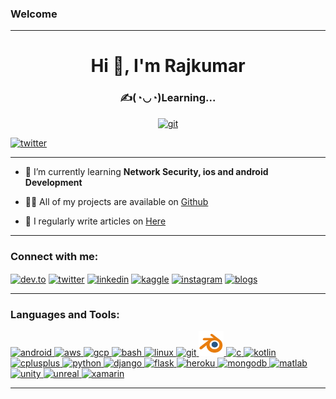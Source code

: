 ### Welcome
---

<h1 align="center">Hi 👋, I'm Rajkumar</h1>

<h3 align="center">✍(◔◡◔)Learning...</h3>


<p align="center">
  <a href="https://github.com/codeplusmath" target="_blank"> <img src="https://github.com/codeplusmath/codeplusmath/blob/main/coding.gif" alt="git" /> </a>
</p>


<p align="left"> <a href="https://twitter.com/RajkumarSawant_" target="blank"><img src="https://img.shields.io/twitter/follow/IllusionCreaton?logo=twitter&style=for-the-badge" alt="twitter" /></a> </p>

---
- 🌱 I’m currently learning **Network Security, ios and android Development**

- 👨‍💻 All of my projects are available on [Github](https://github.com/codeplusmath)

- 📝 I regularly write articles on [Here](https://codeplusmath.blogspot.com/)

---
<!-- ### Blogs posts -->
<!-- BLOG-POST-LIST:START -->
<!-- BLOG-POST-LIST:END -->

<h3 align="left">Connect with me:</h3>
<p align="left">
<a href="https://dev.to/codeplusmath" target="blank"><img align="center" src="https://cdn.jsdelivr.net/npm/simple-icons@3.0.1/icons/dev-dot-to.svg" alt="dev.to" height="30" width="40" /></a>
<a href="https://twitter.com/RajkumarSawant_" target="blank"><img align="center" src="https://cdn.jsdelivr.net/npm/simple-icons@3.0.1/icons/twitter.svg" alt="twitter" height="30" width="40" /></a>
<a href="https://linkedin.com/in/rajkumar sawant" target="blank"><img align="center" src="https://cdn.jsdelivr.net/npm/simple-icons@3.0.1/icons/linkedin.svg" alt="linkedin" height="30" width="40" /></a>
<a href="https://kaggle.com/rajkumar sawant" target="blank"><img align="center" src="https://cdn.jsdelivr.net/npm/simple-icons@3.0.1/icons/kaggle.svg" alt="kaggle" height="30" width="40" /></a>
<a href="https://instagram.com/rajkumar_sawant_" target="blank"><img align="center" src="https://cdn.jsdelivr.net/npm/simple-icons@3.0.1/icons/instagram.svg" alt="instagram" height="30" width="40" /></a>
<a href="https://codeplusmath.blogspot.com/" target="blank"><img align="center" src="https://cdn.jsdelivr.net/npm/simple-icons@3.0.1/icons/rss.svg" alt="blogs" height="30" width="40" /></a>
</p>

---

<h3 align="left">Languages and Tools:</h3>
<p align="left"> 
  <a href="https://developer.android.com" target="_blank"> <img src="https://upload.wikimedia.org/wikipedia/commons/thumb/8/82/Android_logo_2019.svg/687px-Android_logo_2019.svg.png" alt="android" width="40" height="40"/> </a> 
  <a href="https://aws.amazon.com" target="_blank"> <img src="https://upload.wikimedia.org/wikipedia/commons/thumb/9/93/Amazon_Web_Services_Logo.svg/150px-Amazon_Web_Services_Logo.svg.png" alt="aws" width="40" height="40"/> </a>  
  <a href="https://cloud.google.com" target="_blank"> <img src="https://www.vectorlogo.zone/logos/google_cloud/google_cloud-icon.svg" alt="gcp" width="40" height="40"/> </a> 
  <a href="https://www.gnu.org/software/bash/" target="_blank"> <img src="https://www.vectorlogo.zone/logos/gnu_bash/gnu_bash-icon.svg" alt="bash" width="40" height="40"/> </a>
  <a href="https://www.linux.org/" target="_blank"> <img src="https://upload.wikimedia.org/wikipedia/commons/thumb/0/09/Tux%2C_gray%EF%BC%8Fgrey_background.png/220px-Tux%2C_gray%EF%BC%8Fgrey_background.png" alt="linux" width="40" height="40"/> </a> 
  <a href="https://git-scm.com/" target="_blank"> <img src="https://www.vectorlogo.zone/logos/git-scm/git-scm-icon.svg" alt="git" width="40" height="40"/> </a> 
  <a href="https://www.blender.org/" target="_blank"> <img src="https://github.com/codeplusmath/codeplusmath/blob/main/blender_icon_1024x1024.png" alt="blender" width="40" height="40"/> </a> 
  <a href="https://en.wikipedia.org/wiki/C_(programming_language)" target="_blank"> <img src="https://upload.wikimedia.org/wikipedia/commons/thumb/3/35/The_C_Programming_Language_logo.svg/140px-The_C_Programming_Language_logo.svg.png" alt="c" width="40" height="40"/> </a>
  <a href="https://kotlinlang.org" target="_blank"> <img src="https://www.vectorlogo.zone/logos/kotlinlang/kotlinlang-icon.svg" alt="kotlin" width="40" height="40"/> </a>
  <a href="https://fr.wikipedia.org/wiki/C%2B%2B" target="_blank"> <img src="https://upload.wikimedia.org/wikipedia/commons/thumb/1/18/ISO_C%2B%2B_Logo.svg/131px-ISO_C%2B%2B_Logo.svg.png" alt="cplusplus" width="40" height="40"/> </a> 
  <a href="https://www.python.org/" target="_blank"> <img src="https://www.python.org/static/img/python-logo-large.c36dccadd999.png?1576869008" alt="python" width="40" height="40"/> </a> 
  <a href="https://www.djangoproject.com/" target="_blank"> <img src="https://upload.wikimedia.org/wikipedia/commons/thumb/7/75/Django_logo.svg/185px-Django_logo.svg.png" alt="django" width="60" height="40"/> </a> 
  <a href="https://flask.palletsprojects.com/" target="_blank"> <img src="https://www.vectorlogo.zone/logos/pocoo_flask/pocoo_flask-icon.svg" alt="flask" width="40" height="40"/> </a> 
  <a href="https://heroku.com" target="_blank"> <img src="https://www.vectorlogo.zone/logos/heroku/heroku-icon.svg" alt="heroku" width="40" height="40"/> </a> 
  <a href="https://www.mongodb.com/" target="_blank"> <img src="https://upload.wikimedia.org/wikipedia/commons/thumb/0/00/Mongodb.png/800px-Mongodb.png" alt="mongodb" width="80" height="40"/> </a> 
  <a href="https://www.mathworks.com/" target="_blank"> <img src="https://upload.wikimedia.org/wikipedia/commons/thumb/2/21/Matlab_Logo.png/150px-Matlab_Logo.png" alt="matlab" width="40" height="40"/> </a>  
  <a href="https://unity.com/" target="_blank"> <img src="https://www.vectorlogo.zone/logos/unity3d/unity3d-icon.svg" alt="unity" width="40" height="40"/> </a> 
  <a href="https://unrealengine.com/" target="_blank"> <img src="https://raw.githubusercontent.com/kenangundogan/fontisto/036b7eca71aab1bef8e6a0518f7329f13ed62f6b/icons/svg/brand/unreal-engine.svg" alt="unreal" width="40" height="40"/> </a> 
  <a href="https://dotnet.microsoft.com/apps/xamarin" target="_blank"> <img src="https://raw.githubusercontent.com/detain/svg-logos/780f25886640cef088af994181646db2f6b1a3f8/svg/xamarin.svg" alt="xamarin" width="40" height="40"/> </a> 
</p>

---
